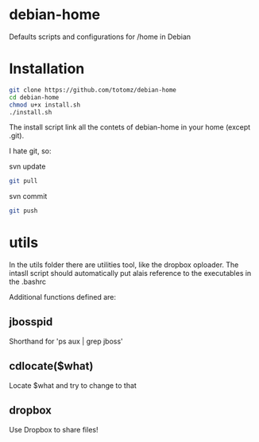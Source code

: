 debian-home
===========

Defaults scripts and configurations for /home in Debian

Installation
============
```bash
git clone https://github.com/totomz/debian-home
cd debian-home
chmod u+x install.sh
./install.sh
```
The install script link all the contets of debian-home in your home (except .git).

I hate git, so:

svn update
```bash
git pull
```

svn commit
```bash
git push
```

utils
=====
In the utils folder there are utilities tool, like the dropbox oploader. The intasll script should automatically put alais reference to the executables in the .bashrc


Additional functions defined are:

jbosspid
--------
Shorthand for 'ps aux | grep jboss'

cdlocate($what)
--------
Locate $what and try to change to that


dropbox
-------
Use Dropbox to share files!
